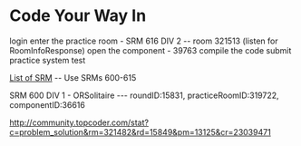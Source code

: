 # Code Your Way In

login
enter the practice room  - SRM 616 DIV 2 -- room 321513 (listen for RoomInfoResponse)
open the component - 39763
compile the code
submit
practice system test

[List of SRM](http://community.topcoder.com/tc?module=MatchList) -- Use SRMs 600-615

SRM 600 DIV 1 - ORSolitaire --- roundID:15831, practiceRoomID:319722, componentID:36616


http://community.topcoder.com/stat?c=problem_solution&rm=321482&rd=15849&pm=13125&cr=23039471
